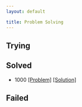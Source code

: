 ```yaml
---
layout: default

title: Problem Solving
---
```


## Trying

## Solved
- 1000 [[Problem]](https://www.acmicpc.net/problem/1000) [[Solution]](https://jeongseokchoi.github.io/baekjoon-online-judge/1000)

## Failed
